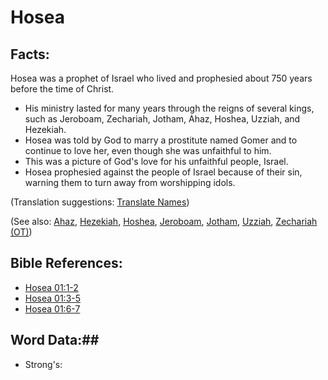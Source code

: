 # Hosea #

## Facts: ##

Hosea was a prophet of Israel who lived and prophesied about 750 years before the time of Christ.

* His ministry lasted for many years through the reigns of several kings, such as Jeroboam, Zechariah, Jotham, Ahaz, Hoshea, Uzziah, and Hezekiah.
* Hosea was told by God to marry a prostitute named Gomer and to continue to love her, even though she was unfaithful to him.
* This was a picture of God's love for his unfaithful people, Israel.
* Hosea prophesied against the people of Israel because of their sin, warning them to turn away from worshipping idols.

(Translation suggestions: [Translate Names](rc://en/ta/man/translate/translate-names))

(See also: [Ahaz](../other/ahaz.md), [Hezekiah](../other/hezekiah.md), [Hoshea](../other/hoshea.md), [Jeroboam](../other/jeroboam.md), [Jotham](../other/jotham.md), [Uzziah](../other/uzziah.md), [Zechariah (OT)](../other/zechariahot.md))

## Bible References: ##

* [Hosea 01:1-2](rc://en/tn/help/hos/01/01)
* [Hosea 01:3-5](rc://en/tn/help/hos/01/03)
* [Hosea 01:6-7](rc://en/tn/help/hos/01/06)

## Word Data:##

* Strong's: 

